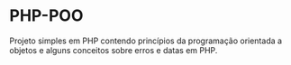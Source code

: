 # PHP-POO
Projeto simples em PHP contendo princípios da programação orientada a objetos e alguns conceitos sobre erros e datas em PHP.
